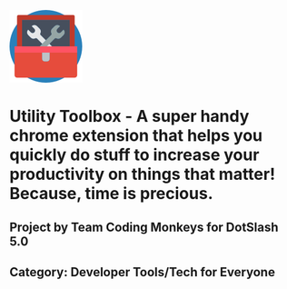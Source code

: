 ![Project blog](https://github.com/AshutoshDash1999/DotSlash-5.0-Project/blob/master/utility-toolbox-128.png?raw=true)

# Utility Toolbox - A super handy chrome extension that helps you quickly do stuff to increase your productivity on things that matter! Because, time is precious.

## Project by Team Coding Monkeys for DotSlash 5.0

## Category: Developer Tools/Tech for Everyone